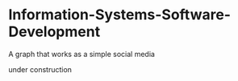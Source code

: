 # Information-Systems-Software-Development
A graph that works as a simple social media

under construction
